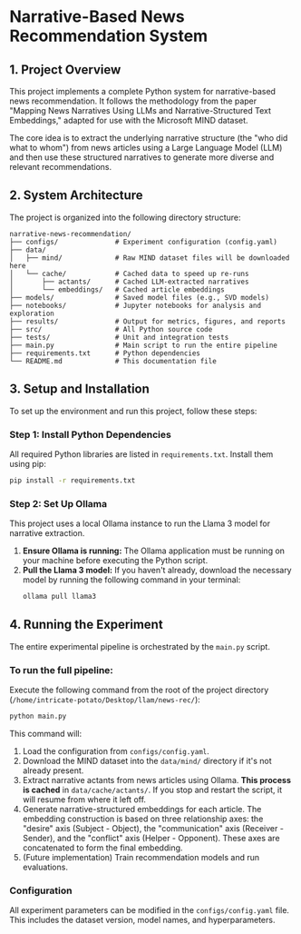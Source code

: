 # Narrative-Based News Recommendation System

## 1. Project Overview

This project implements a complete Python system for narrative-based news recommendation. It follows the methodology from the paper "Mapping News Narratives Using LLMs and Narrative-Structured Text Embeddings," adapted for use with the Microsoft MIND dataset.

The core idea is to extract the underlying narrative structure (the "who did what to whom") from news articles using a Large Language Model (LLM) and then use these structured narratives to generate more diverse and relevant recommendations.

## 2. System Architecture

The project is organized into the following directory structure:

```
narrative-news-recommendation/
├── configs/              # Experiment configuration (config.yaml)
├── data/
│   ├── mind/             # Raw MIND dataset files will be downloaded here
│   └── cache/            # Cached data to speed up re-runs
│       ├── actants/      # Cached LLM-extracted narratives
│       └── embeddings/   # Cached article embeddings
├── models/               # Saved model files (e.g., SVD models)
├── notebooks/            # Jupyter notebooks for analysis and exploration
├── results/              # Output for metrics, figures, and reports
├── src/                  # All Python source code
├── tests/                # Unit and integration tests
├── main.py               # Main script to run the entire pipeline
├── requirements.txt      # Python dependencies
└── README.md             # This documentation file
```

## 3. Setup and Installation

To set up the environment and run this project, follow these steps:

### Step 1: Install Python Dependencies

All required Python libraries are listed in `requirements.txt`. Install them using pip:

```bash
pip install -r requirements.txt
```

### Step 2: Set Up Ollama

This project uses a local Ollama instance to run the Llama 3 model for narrative extraction. 

1.  **Ensure Ollama is running:** The Ollama application must be running on your machine before executing the Python script.
2.  **Pull the Llama 3 model:** If you haven't already, download the necessary model by running the following command in your terminal:
    ```bash
    ollama pull llama3
    ```

## 4. Running the Experiment

The entire experimental pipeline is orchestrated by the `main.py` script.

### To run the full pipeline:

Execute the following command from the root of the project directory (`/home/intricate-potato/Desktop/llam/news-rec/`):

```bash
python main.py
```

This command will:
1.  Load the configuration from `configs/config.yaml`.
2.  Download the MIND dataset into the `data/mind/` directory if it's not already present.
3.  Extract narrative actants from news articles using Ollama. **This process is cached** in `data/cache/actants/`. If you stop and restart the script, it will resume from where it left off.
4.  Generate narrative-structured embeddings for each article. The embedding construction is based on three relationship axes: the "desire" axis (Subject - Object), the "communication" axis (Receiver - Sender), and the "conflict" axis (Helper - Opponent). These axes are concatenated to form the final embedding.
5.  (Future implementation) Train recommendation models and run evaluations.

### Configuration

All experiment parameters can be modified in the `configs/config.yaml` file. This includes the dataset version, model names, and hyperparameters.
